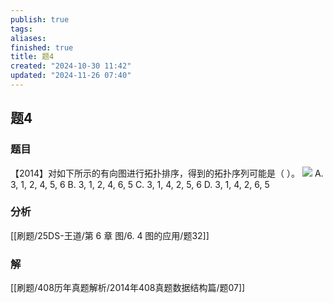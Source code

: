 ```yaml
---
publish: true
tags: 
aliases: 
finished: true
title: 题4
created: "2024-10-30 11:42"
updated: "2024-11-26 07:40"
---
```

## 题4
### 题目
【2014】对如下所示的有向图进行拓扑排序，得到的拓扑序列可能是（ ）。
![](https://img.hwenyi.tech/202411261537609.webp)
A. 3, 1, 2, 4, 5, 6
B. 3, 1, 2, 4, 6, 5
C. 3, 1, 4, 2, 5, 6
D. 3, 1, 4, 2, 6, 5
### 分析
[[刷题/25DS-王道/第 6 章 图/6. 4 图的应用/题32]]
### 解
[[刷题/408历年真题解析/2014年408真题数据结构篇/题07]]